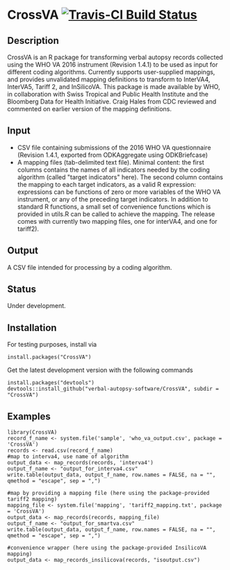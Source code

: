 # CrossVA  [![Travis-CI Build Status](https://travis-ci.org/verbal-autopsy-software/CrossVA.svg?branch=master)](https://travis-ci.org/verbal-autopsy-software/CrossVA)


## **Description** 	

CrossVA is an R package for transforming verbal autopsy records collected using the WHO VA 2016 instrument (Revision 1.4.1) to be
used as input for different coding algorithms. Currently supports user-supplied mappings, and provides unvalidated mapping
definitions to transform to InterVA4, InterVA5, Tariff 2, and InSilicoVA. This package is made available by WHO, in collaboration
with Swiss Tropical and Public Health Institute and the Bloomberg Data for Health Initiative.  Craig Hales from CDC reviewed and
commented on earlier version of the mapping definitions.


## **Input**		
- CSV file containing submissions of the 2016 WHO VA questionnaire (Revision 1.4.1, exported from ODKAggregate using ODKBriefcase)
- A mapping files (tab-delimited text file). Minimal content: the first columns contains the names of all indicators needed by the
  coding algorithm (called "target indicators" here). The second column contains the mapping to each target indicators, as a valid
  R expression: expressions can be functions of zero or more variables of the WHO VA instrument, or any of the preceding target
  indicators. In addition to standard R functions, a small set of convenience functions which is provided in utils.R can be called
  to achieve the mapping. The release comes with currently two mapping files, one for interVA4, and one for tariff2).

## **Output**		
A CSV file intended for processing by a coding algorithm.

## **Status**		
Under development.

## **Installation**

For testing purposes, install via
```
install.packages("CrossVA")
```

Get the latest development version with the following commands

```
install.packages("devtools")
devtools::install_github("verbal-autopsy-software/CrossVA", subdir = "CrossVA")
```
## **Examples**
```
library(CrossVA)
record_f_name <- system.file('sample', 'who_va_output.csv', package = 'CrossVA')
records <- read.csv(record_f_name)
#map to interva4, use name of algorithm
output_data <- map_records(records, 'interva4')
output_f_name <- "output_for_interva4.csv"
write.table(output_data, output_f_name, row.names = FALSE, na = "", qmethod = "escape", sep = ",")

#map by providing a mapping file (here using the package-provided tariff2 mapping)
mapping_file <- system.file('mapping', 'tariff2_mapping.txt', package = 'CrossVA')
output_data <- map_records(records, mapping_file)
output_f_name <- "output_for_smartva.csv"
write.table(output_data, output_f_name, row.names = FALSE, na = "", qmethod = "escape", sep = ",")

#convenience wrapper (here using the package-provided InsilicoVA mapping)
output_data <- map_records_insilicova(records, "isoutput.csv")
```
